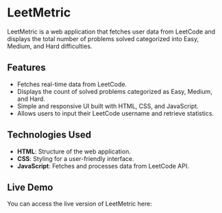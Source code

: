 # LeetMetric

LeetMetric is a web application that fetches user data from LeetCode and displays the total number of problems solved categorized into Easy, Medium, and Hard difficulties.

## Features
- Fetches real-time data from LeetCode.
- Displays the count of solved problems categorized as Easy, Medium, and Hard.
- Simple and responsive UI built with HTML, CSS, and JavaScript.
- Allows users to input their LeetCode username and retrieve statistics.

## Technologies Used
- **HTML**: Structure of the web application.
- **CSS**: Styling for a user-friendly interface.
- **JavaScript**: Fetches and processes data from LeetCode API.


## Live Demo
You can access the live version of LeetMetric here:


